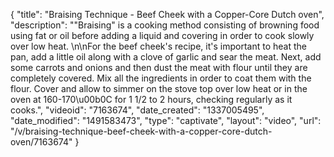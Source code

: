 {
    "title": "Braising Technique - Beef Cheek with a Copper-Core Dutch oven",
    "description": "\"Braising\" is a cooking method consisting of browning food using fat or oil before adding a liquid and covering in order to cook slowly over low heat. \n\nFor the beef cheek's recipe, it's important to heat the pan, add a little oil along with a clove of garlic and sear the meat. Next, add some carrots and onions and then dust the meat with flour until they are completely covered.  Mix all the ingredients in order to coat them with the flour. Cover and allow to simmer on the stove top over low heat or in the oven at 160-170\u00b0C for 1 1\/2 to 2 hours, checking regularly as it cooks.",
    "videoid": "7163674",
    "date_created": "1337005495",
    "date_modified": "1491583473",
    "type": "captivate",
    "layout": "video",
    "url": "\/v\/braising-technique-beef-cheek-with-a-copper-core-dutch-oven\/7163674"
}
